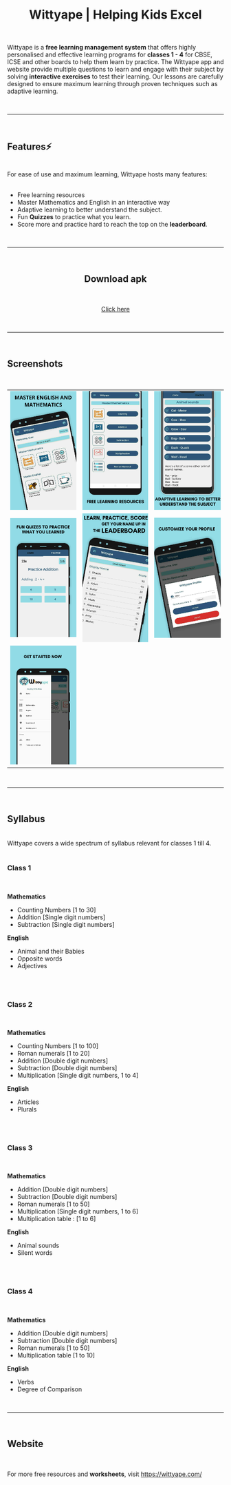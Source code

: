 <div align="center">
        
# Wittyape | Helping Kids Excel

</div>

<div align="left">
<br>
  
Wittyape is a **free learning management system** that offers highly personalised and effective learning programs for **classes 1 - 4** for CBSE, ICSE and other boards to help them learn by practice. The Wittyape app and website provide multiple questions to learn and engage with their subject by solving **interactive exercises** to test their learning. Our lessons are carefully designed to ensure maximum learning through proven techniques such as adaptive learning.

<br>
<hr>
<br>

</div>

<div align="left">

## Features⚡️

<br>
For ease of use and maximum learning, Wittyape hosts many features:<br><br>

* Free learning resources
* Master Mathematics and English in an interactive way
* Adaptive learning to better understand the subject.
* Fun **Quizzes** to practice what you learn.
* Score more and practice hard to reach the top on the **leaderboard**.

<br>
<hr>
<br>

</div>
<div align="center">

## Download apk
<br>

[Click here](https://github.com/shashiofficial/wittyape/raw/master/apk/Wittyape.apk)

<br>
<hr>
<br>

</div>
<div align="left">

## Screenshots
<br>

<table>
    <tr>
        <td><img src = "/screenshots/screenshot1.png" ></td>
        <td><img src = "/screenshots/screenshot2.png" ></td>
        <td><img src = "/screenshots/screenshot3.png" ></td>
    </tr>
    <tr>
        <td><img src = "/screenshots/screenshot4.png" ></td>
        <td><img src = "/screenshots/screenshot5.png" ></td>
        <td><img src = "/screenshots/screenshot6.png" ></td>
    </tr>
    <tr>
        <td><img src = "/screenshots/screenshot7.png" ></td>
    </tr>
</table>    

<br>
<hr>
<br>

## Syllabus
<br>
Wittyape covers a wide spectrum of syllabus relevant for classes 1 till 4.
<br>
<br>

### Class 1
<br>

**Mathematics**
* Counting Numbers [1 to 30]
* Addition [Single digit numbers]
* Subtraction [Single digit numbers]

**English**
* Animal and their Babies
* Opposite words
* Adjectives
<br>
<br>

### Class 2 
<br>

**Mathematics**
* Counting Numbers [1 to 100]
* Roman numerals [1 to 20]
* Addition [Double digit numbers]
* Subtraction [Double digit numbers]
* Multiplication [Single digit numbers, 1 to 4]

**English**
* Articles
* Plurals
<br>
<br>

### Class 3
<br>

**Mathematics**
* Addition [Double digit numbers]
* Subtraction [Double digit numbers]
* Roman numerals [1 to 50]
* Multiplication [Single digit numbers, 1 to 6]
* Multiplication table : [1 to 6]

**English** 
* Animal sounds
* Silent words
<br>
<Br>

### Class 4
<br>

**Mathematics**
* Addition [Double digit numbers]
* Subtraction [Double digit numbers]
* Roman numerals [1 to 50]
* Multiplication table [1 to 10]

**English** 
* Verbs
* Degree of Comparison

<br>
<hr>
<br>
</div>

## Website 
<br>

For more free resources and **worksheets**, visit https://wittyape.com/

